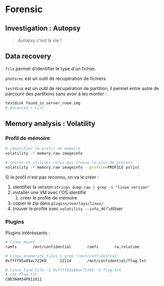 # Forensic

## Investigation : Autopsy

>Autopsy c'est la vie !

## Data recovery

`file` permet d'identifier le type d'un fichier.

`photorec` est un outil de récupération de fichiers.

`testdisk` est un outil de récupération de partition, il permet entre autre de parcourir des partitions sans avoir à les monter :
```bash
testdisk found_in_server_room.img
# Advanced > List
```

## Memory analysis : Volatility

### Profil de mémoire

```bash
# identifier le profil de mémoire
volatility -f memory.raw imageinfo

# tester et utiliser celui qui trouve le plus de process
volatility -f memory.raw imageinfo --profile=PROFILE pslist
```

Si le profil n'est pas reconnu, on va le créer :
1. identifier la version `strings dump.raw | grep -i "linux version"`
2. installer une VM avec l'OS identifié
   1. créer le profile de mémoire
3. copier le zip dans `plugins/overlays/linux/`
4. trouver le profile avec `volatility --info`, et l'utiliser

<!-- Le script :
```bash
#!/bin/bash
git clone https://github.com/volatilityfoundation/volatility.git
cd volatility/tools/linux/ && make
cd ../../../
zip $(lsb_release -i -s)_$(uname -r)_profile.zip ./volatility/tools/linux/module.dwarf /boot/System.map-$(uname -r)
``` -->

### Plugins

Plugins intéréssants :
```bash
# linux_mount
ramfs		/mnt/confidential		ramfs		rw,relatime

# linux_enumerate_files | grep "/mnt/confidential"
0xffff95a89ac72260		22114		/mnt/confidential/flag.txt

# linux_find_file -i 0xffff95a89ac72260 -O flag.txt
# cat flag.txt
C0D3N4M34P011011
```
